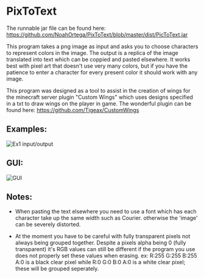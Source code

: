 # PixToText

The runnable jar file can be found here: https://github.com/NoahOrtega/PixToText/blob/master/dist/PicToText.jar

This program takes a png image as input and asks you to choose characters to represent colors in the image. The output is a replica of the image translated into text which can be coppied and pasted elsewhere. It works best with pixel art that doesn't use very many colors, but if you have the patience to enter a character for every present color it should work with any image.

This program was designed as a tool to assist in the creation of wings for the minecraft server plugin "Custom Wings" which uses designs specified in a txt to draw wings on the player in game. 
The wonderful plugin can be found here: https://github.com/Tigeax/CustomWings


## Examples:  

![Ex1 input/output](https://pbs.twimg.com/media/EDJyvSMX4AAlkk1?format=png&name=small)   
## GUI:  

![GUI](https://pbs.twimg.com/media/EDJyvSLW4AAV-zg?format=png&name=large)   

## Notes:  

* When pasting the text elsewhere you need to use a font which has each character take up the same width such as Courier. otherwise the 'image' can be severely distorted.

* At the moment you have to be careful with fully transparent pixels not always being grouped together. Despite a pixels alpha being 0 (fully transparent) it's RGB values can still be different if the program you use does not properly set these values when erasing. ex: R:255 G:255 B:255 A:0 is a black clear pixel while R:0 G:0 B:0 A:0 is a white clear pixel; these will be grouped seperately.

